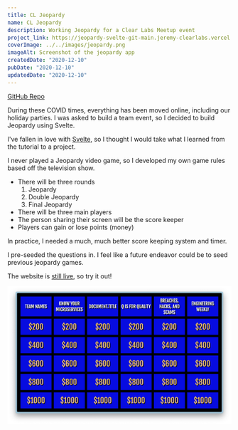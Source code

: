 ```yaml
---
title: CL Jeopardy
name: CL Jeopardy
description: Working Jeopardy for a Clear Labs Meetup event
project_link: https://jeopardy-svelte-git-main.jeremy-clearlabs.vercel.app/
coverImage: ../../images/jeopardy.png
imageAlt: Screenshot of the jeopardy app
createdDate: "2020-12-10"
pubDate: "2020-12-10"
updatedDate: "2020-12-10"
---
```


[GitHub Repo](https://github.com/jeremy-clearlabs/jeopardy-svelte)

During these COVID times, everything has been moved online, including our holiday parties.
I was asked to build a team event, so I decided to build Jeopardy using Svelte.

I've fallen in love with [Svelte](/blog/2024-02-08-svelte/), so I thought I would
take what I learned from the tutorial to a project.

I never played a Jeopardy video game, so I developed my own game rules based off
the television show.

- There will be three rounds
  1. Jeopardy
  2. Double Jeopardy
  3. Final Jeopardy
- There will be three main players
- The person sharing their screen will be the score keeper
- Players can gain or lose points (money)

In practice, I needed a much, much better score keeping system and timer.

I pre-seeded the questions in. I feel like a future endeavor could be to seed
previous jeopardy games.

The website is [still live](http://jeopardy-svelte-git-main.jeremy-clearlabs.vercel.app/), so try it out!

![Screenshot of the jeopardy app](../../images/jeopardy.png)
